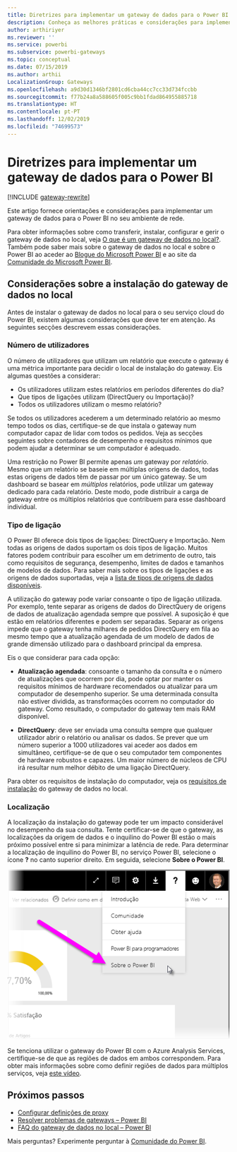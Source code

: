 ```yaml
---
title: Diretrizes para implementar um gateway de dados para o Power BI
description: Conheça as melhores práticas e considerações para implementar um gateway para o Power BI.
author: arthiriyer
ms.reviewer: ''
ms.service: powerbi
ms.subservice: powerbi-gateways
ms.topic: conceptual
ms.date: 07/15/2019
ms.author: arthii
LocalizationGroup: Gateways
ms.openlocfilehash: a9d30d1346bf2801cd6cba44cc7cc33d734fccbb
ms.sourcegitcommit: f77b24a8a588605f005c9bb1fdad864955885718
ms.translationtype: HT
ms.contentlocale: pt-PT
ms.lasthandoff: 12/02/2019
ms.locfileid: "74699573"
---
```

# <a name="guidance-for-deploying-a-data-gateway-for-power-bi"></a>Diretrizes para implementar um gateway de dados para o Power BI

[!INCLUDE [gateway-rewrite](includes/gateway-rewrite.md)]

Este artigo fornece orientações e considerações para implementar um gateway de dados para o Power BI no seu ambiente de rede.

Para obter informações sobre como transferir, instalar, configurar e gerir o gateway de dados no local, veja [O que é um gateway de dados no local?](/data-integration/gateway/service-gateway-onprem). Também pode saber mais sobre o gateway de dados no local e sobre o Power BI ao aceder ao [Blogue do Microsoft Power BI](https://powerbi.microsoft.com/blog/) e ao site da [Comunidade do Microsoft Power BI](https://community.powerbi.com/).

## <a name="installation-considerations-for-the-on-premises-data-gateway"></a>Considerações sobre a instalação do gateway de dados no local

Antes de instalar o gateway de dados no local para o seu serviço cloud do Power BI, existem algumas considerações que deve ter em atenção. As seguintes secções descrevem essas considerações.

### <a name="number-of-users"></a>Número de utilizadores

O número de utilizadores que utilizam um relatório que execute o gateway é uma métrica importante para decidir o local de instalação do gateway. Eis algumas questões a considerar:

* Os utilizadores utilizam estes relatórios em períodos diferentes do dia?
* Que tipos de ligações utilizam (DirectQuery ou Importação)?
* Todos os utilizadores utilizam o mesmo relatório?

Se todos os utilizadores acederem a um determinado relatório ao mesmo tempo todos os dias, certifique-se de que instala o gateway num computador capaz de lidar com todos os pedidos. Veja as secções seguintes sobre contadores de desempenho e requisitos mínimos que podem ajudar a determinar se um computador é adequado.

Uma restrição no Power BI permite apenas *um* gateway por *relatório*. Mesmo que um relatório se baseie em múltiplas origens de dados, todas estas origens de dados têm de passar por um único gateway. Se um dashboard se basear em *múltiplos* relatórios, pode utilizar um gateway dedicado para cada relatório. Deste modo, pode distribuir a carga de gateway entre os múltiplos relatórios que contribuem para esse dashboard individual.

### <a name="connection-type"></a>Tipo de ligação

O Power BI oferece dois tipos de ligações: DirectQuery e Importação. Nem todas as origens de dados suportam os dois tipos de ligação. Muitos fatores podem contribuir para escolher um em detrimento de outro, tais como requisitos de segurança, desempenho, limites de dados e tamanhos de modelos de dados. Para saber mais sobre os tipos de ligações e as origens de dados suportadas, veja a [lista de tipos de origens de dados disponíveis](service-gateway-data-sources.md#list-of-available-data-source-types).

A utilização do gateway pode variar consoante o tipo de ligação utilizada. Por exemplo, tente separar as origens de dados do DirectQuery de origens de dados de atualização agendada sempre que possível. A suposição é que estão em relatórios diferentes e podem ser separadas. Separar as origens impede que o gateway tenha milhares de pedidos DirectQuery em fila ao mesmo tempo que a atualização agendada de um modelo de dados de grande dimensão utilizado para o dashboard principal da empresa. 

Eis o que considerar para cada opção:

* **Atualização agendada**: consoante o tamanho da consulta e o número de atualizações que ocorrem por dia, pode optar por manter os requisitos mínimos de hardware recomendados ou atualizar para um computador de desempenho superior. Se uma determinada consulta não estiver dividida, as transformações ocorrem no computador do gateway. Como resultado, o computador do gateway tem mais RAM disponível.

* **DirectQuery**: deve ser enviada uma consulta sempre que qualquer utilizador abrir o relatório ou analisar os dados. Se prever que um número superior a 1000 utilizadores vai aceder aos dados em simultâneo, certifique-se de que o seu computador tem componentes de hardware robustos e capazes. Um maior número de núcleos de CPU irá resultar num melhor débito de uma ligação DirectQuery.

Para obter os requisitos de instalação do computador, veja os [requisitos de instalação](/data-integration/gateway/service-gateway-install#requirements) do gateway de dados no local.

### <a name="location"></a>Localização

A localização da instalação do gateway pode ter um impacto considerável no desempenho da sua consulta. Tente certificar-se de que o gateway, as localizações da origem de dados e o inquilino do Power BI estão o mais próximo possível entre si para minimizar a latência de rede. Para determinar a localização de inquilino do Power BI, no serviço Power BI, selecione o ícone **?** no canto superior direito. Em seguida, selecione **Sobre o Power BI**.

![Determinar a localização do inquilino do Power BI](media/service-gateway-deployment-guidance/powerbi-gateway-deployment-guidance_02.png)

Se tenciona utilizar o gateway do Power BI com o Azure Analysis Services, certifique-se de que as regiões de dados em ambos correspondem. Para obter mais informações sobre como definir regiões de dados para múltiplos serviços, veja [este vídeo](https://guyinacube.com/2018/01/power-bi-azure-analysis-services-gateway-data-region/).

## <a name="next-steps"></a>Próximos passos

* [Configurar definições de proxy](/data-integration/gateway/service-gateway-proxy)  
* [Resolver problemas de gateways – Power BI](service-gateway-onprem-tshoot.md)  
* [FAQ do gateway de dados no local – Power BI](service-gateway-power-bi-faq.md)  

Mais perguntas? Experimente perguntar à [Comunidade do Power BI](https://community.powerbi.com/).

